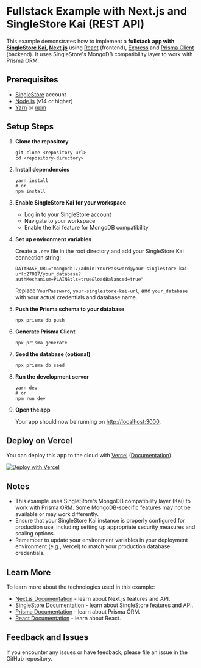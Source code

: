 # Fullstack Example with Next.js and SingleStore Kai (REST API)

This example demonstrates how to implement a **fullstack app with [SingleStore Kai](https://www.singlestore.com/cloud-database/), [Next.js](https://nextjs.org/)** using [React](https://reactjs.org/) (frontend), [Express](https://expressjs.com/) and [Prisma Client](https://www.prisma.io/docs/reference/tools-and-interfaces/prisma-client) (backend). It uses SingleStore's MongoDB compatibility layer to work with Prisma ORM.

## Prerequisites

- [SingleStore](https://www.singlestore.com/) account
- [Node.js](https://nodejs.org/en/download/) (v14 or higher)
- [Yarn](https://yarnpkg.com/getting-started/install) or [npm](https://www.npmjs.com/get-npm)

## Setup Steps

1. **Clone the repository**

   ```
   git clone <repository-url>
   cd <repository-directory>
   ```

2. **Install dependencies**

   ```
   yarn install
   # or
   npm install
   ```

3. **Enable SingleStore Kai for your workspace**
   
   - Log in to your SingleStore account
   - Navigate to your workspace
   - Enable the Kai feature for MongoDB compatibility

4. **Set up environment variables**

   Create a `.env` file in the root directory and add your SingleStore Kai connection string:

   ```
   DATABASE_URL="mongodb://admin:YourPassword@your-singlestore-kai-url:27017/your_database?authMechanism=PLAIN&tls=true&loadBalanced=true"
   ```

   Replace `YourPassword`, `your-singlestore-kai-url`, and `your_database` with your actual credentials and database name.

5. **Push the Prisma schema to your database**

   ```
   npx prisma db push
   ```

6. **Generate Prisma Client**

   ```
   npx prisma generate
   ```

7. **Seed the database (optional)**

   ```
   npx prisma db seed
   ```

8. **Run the development server**

   ```
   yarn dev
   # or
   npm run dev
   ```

9. **Open the app**

   Your app should now be running on [http://localhost:3000](http://localhost:3000).

## Deploy on Vercel

You can deploy this app to the cloud with [Vercel](https://vercel.com/) ([Documentation](https://nextjs.org/docs/deployment)).

[![Deploy with Vercel](https://vercel.com/button)](https://vercel.com/new/clone?repository-url=https%3A%2F%2Fgithub.com%2Fcockroachdb%2Fprisma-examples%2Ftree%2Flatest%2Fjavascript%2Frest-nextjs&integration-ids=oac_h3yNIuHlhe4j9QVzVJ3TS2W0&build-command=yarn%20prisma%20db%20push%20%26%26%20yarn%20next%20build)

## Notes

- This example uses SingleStore's MongoDB compatibility layer (Kai) to work with Prisma ORM. Some MongoDB-specific features may not be available or may work differently.
- Ensure that your SingleStore Kai instance is properly configured for production use, including setting up appropriate security measures and scaling options.
- Remember to update your environment variables in your deployment environment (e.g., Vercel) to match your production database credentials.

## Learn More

To learn more about the technologies used in this example:

- [Next.js Documentation](https://nextjs.org/docs) - learn about Next.js features and API.
- [SingleStore Documentation](https://docs.singlestore.com/) - learn about SingleStore features and API.
- [Prisma Documentation](https://www.prisma.io/docs/) - learn about Prisma ORM.
- [React Documentation](https://reactjs.org/docs/getting-started.html) - learn about React.

## Feedback and Issues

If you encounter any issues or have feedback, please file an issue in the GitHub repository.
